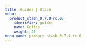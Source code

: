 ```yaml
---
title: Guides | Stash
menu:
  product_stash_0.7.0-rc.0:
    identifier: guides
    name: Guides
    weight: 40
menu_name: product_stash_0.7.0-rc.0
---
```

